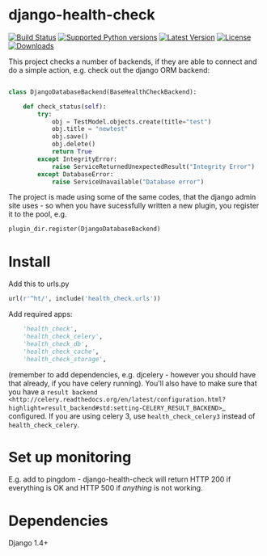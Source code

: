 django-health-check
==================

[![Build Status](https://travis-ci.org/KristianOellegaard/django-health-check.svg)](https://travis-ci.org/KristianOellegaard/django-health-check)
[![Supported Python versions](https://pypip.in/py_versions/django-health-check/badge.svg)](https://pypi.python.org/pypi/django-health-check/)
[![Latest Version](https://pypip.in/version/django-health-check/badge.svg)](https://pypi.python.org/pypi/django-health-check/)
[![License](https://pypip.in/license/django-health-check/badge.svg)](https://pypi.python.org/pypi/django-health-check/)
[![Downloads](https://pypip.in/download/django-health-check/badge.svg?period=month)](https://pypi.python.org/pypi/django-health-check/)

This project checks a number of backends, if they are able to connect and do a simple action, e.g. check out the django ORM backend:


```python

class DjangoDatabaseBackend(BaseHealthCheckBackend):

    def check_status(self):
        try:
            obj = TestModel.objects.create(title="test")
            obj.title = "newtest"
            obj.save()
            obj.delete()
            return True
        except IntegrityError:
            raise ServiceReturnedUnexpectedResult("Integrity Error")
        except DatabaseError:
            raise ServiceUnavailable("Database error")


```

The project is made using some of the same codes, that the django admin site uses - so when you have sucessfully written a new plugin, you register it to the pool, e.g. 

```python
plugin_dir.register(DjangoDatabaseBackend)
```


Install
=======

Add this to urls.py

```python
url(r'^ht/', include('health_check.urls'))
```

Add required apps:

```python
    'health_check',
    'health_check_celery',
    'health_check_db',
    'health_check_cache',
    'health_check_storage',
```
(remember to add dependencies, e.g. djcelery - however you should have that already, if you have celery running).
You'll also have to make sure that you have a
`result backend <http://celery.readthedocs.org/en/latest/configuration.html?highlight=result_backend#std:setting-CELERY_RESULT_BACKEND>`_
configured.
If you are using celery 3, use ``health_check_celery3`` instead of ``health_check_celery``.


Set up monitoring
=================

E.g. add to pingdom - django-health-check will return HTTP 200 if everything is OK and HTTP 500 if *anything* is not working.


Dependencies
============

Django 1.4+

